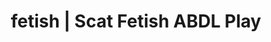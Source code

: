---
categories:
- Lingerie Art
- Mindful Kink
- Spiritual Kink
- Sensual Cosplay
- Sapphic Desires
image: /assets/images/1747714220346.jpg
layout: post
schema:
  description: Premium adult content featuring ABDL Play, Scat Fetish. High-quality
    artwork with erotic themes.
  keywords:
  - Virtual Sex
  - Femdom
  - ABDL Play
  - Sensual Cosplay
  - Spiritual Kink
  - E-Girl Erotica
  - Scat Fetish
  name: 1747714220346 | ABDL Play Scat Fetish
  type: VisualArtwork
seo:
  description: Featured content with sensual ABDL Play, Scat Fetish. HD images available.
  keywords: ABDL Play, Scat Fetish
  og_image: /assets/images/1747714220346.jpg
  schema_type: VisualArtwork
tags:
- '#fetish'
- ABDL Play
- Scat Fetish
title: fetish | Scat Fetish ABDL Play
---